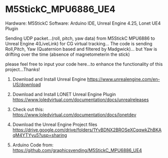 # M5StickC_MPU6886_UE4

Hardware: M5StickC
Software: Arduino IDE, Unreal Engine 4.25, Lonet UE4 Plugin

Sending UDP packet...(roll, pitch, yaw data) from M5StickC MPU6886 to Unreal Engine 4(LiveLink) for CG virtual tracking... 
The code is sending Roll,Pitch, Yaw (Quaternion based and filtered by Madgwick)... but Yaw is drifting over the time (absence of magnetometerin the stick)

please feel free to input your code here...to enhance the functionality of this project...Thanks!


1. Download and Install Unreal Engine
https://www.unrealengine.com/en-US/download

2. Download and Install LONET Unreal Engine Plugin
https://www.loledvirtual.com/documentation/docs/unrealreleases

3. Check out this:
https://www.loledvirtual.com/documentation/docs/lonetdev

4. Download the Unreal Engine Project files
https://drive.google.com/drive/folders/1YvBDNX2BROSeXCqqwkZhBKAqM4YTYyu5?usp=sharing

5. Arduino Code from:
https://github.com/graphicsvending/M5StickC_MPU6886_UE4
